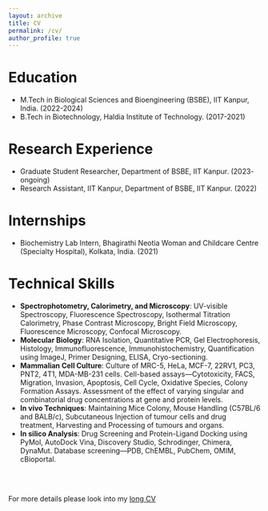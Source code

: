 ```yaml
---
layout: archive
title: CV
permalink: /cv/
author_profile: true
---
```


Education
======
* M.Tech in Biological Sciences and Bioengineering (BSBE), IIT Kanpur, India. (2022-2024)
* B.Tech in Biotechnology, Haldia Institute of Technology. (2017-2021)

Research Experience
======
* Graduate Student Researcher, Department of BSBE, IIT Kanpur. (2023- ongoing)
* Research Assistant, IIT Kanpur, Department of BSBE, IIT Kanpur. (2022)

Internships
======
* Biochemistry Lab Intern, Bhagirathi Neotia Woman and Childcare Centre (Specialty Hospital), Kolkata, India. (2021)

Technical Skills
======
* **Spectrophotometry, Calorimetry, and Microscopy**: UV-visible Spectroscopy, Fluorescence Spectroscopy, Isothermal Titration Calorimetry, Phase Contrast Microscopy, Bright Field Microscopy, Fluorescence Microscopy, Confocal Microscopy.
* **Molecular Biology**: RNA Isolation, Quantitative PCR, Gel Electrophoresis, Histology, Immunofluorescence, Immunohistochemistry, Quantification using ImageJ, Primer Designing, ELISA, Cryo-sectioning.
* **Mammalian Cell Culture**: Culture of MRC-5, HeLa, MCF-7, 22RV1, PC3, PNT2, 4T1, MDA-MB-231 cells. Cell-based assays—Cytotoxicity, FACS, Migration, Invasion, Apoptosis, Cell Cycle, Oxidative Species, Colony Formation Assays. Assessment of the effect of varying singular and combinatorial drug concentrations at gene and protein levels.
* **In vivo Techniques**: Maintaining Mice Colony, Mouse Handling (C57BL/6 and BALB/c), Subcutaneous Injection of tumour cells and drug treatment, Harvesting and Processing of tumours and organs.
* **In silico Analysis**: Drug Screening and Protein-Ligand Docking using PyMol, AutoDock Vina, Discovery Studio, Schrodinger, Chimera, DynaMut. Database screening—PDB, ChEMBL, PubChem, OMIM, cBioportal.

<br>
<br>

For more details please look into my [long CV](https://drive.google.com/file/d/1uVusOrWe5QGaM9e80UkQ_nvPNQGOmCz5/view?usp=drivesdk)
